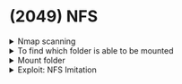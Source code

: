 # (2049) NFS

<details>

<summary>Nmap scanning</summary>

```bash
nmap --script=nfs-ls.nse,nfs-showmount.nse,nfs-statfs.nse -p 2049 {IP}
```

</details>

<details>

<summary>To find which folder is able to be mounted</summary>

```bash
showmount -e <IP>
```

</details>

<details>

<summary>Mount folder</summary>

```bash
mount -t nfs [-o vers=2] <ip>:<remote_folder> <local_folder> -o nolock
```

Should use version 2 because it doesn't have any authentication/authorization.

</details>

<details>

<summary>Exploit: NFS Imitation</summary>

Using the command `ls -ld` I was able to view the permissions for the shares.

<img src="../.gitbook/assets/image (14).png" alt="" data-size="original">

`mapped_www` is owned by the UID 2017, and belongs to the group with the ID of www-data.

Creating a dummy user with the UID as 2017 and GID as 2017,

<img src="../.gitbook/assets/image (3) (1) (1) (1) (1).png" alt="" data-size="original">

I was able to view the files present in that directory.

<img src="../.gitbook/assets/image (57).png" alt="" data-size="original">

</details>
